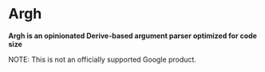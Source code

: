 # Argh
**Argh is an opinionated Derive-based argument parser optimized for code size**

NOTE: This is not an officially supported Google product.
